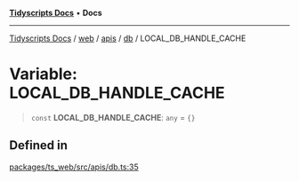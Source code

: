 [**Tidyscripts Docs**](../../../../../../../README.md) • **Docs**

***

[Tidyscripts Docs](../../../../../../../globals.md) / [web](../../../../../README.md) / [apis](../../../README.md) / [db](../README.md) / LOCAL\_DB\_HANDLE\_CACHE

# Variable: LOCAL\_DB\_HANDLE\_CACHE

> `const` **LOCAL\_DB\_HANDLE\_CACHE**: `any` = `{}`

## Defined in

[packages/ts\_web/src/apis/db.ts:35](https://github.com/sheunaluko/tidyscripts/blob/master/packages/ts_web/src/apis/db.ts#L35)
